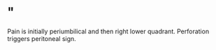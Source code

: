 # "

Pain is initially periumbilical and then right lower quadrant.
Perforation triggers peritoneal sign.
